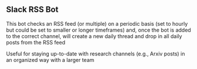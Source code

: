 ## Slack RSS Bot

This bot checks an RSS feed (or multiple) on a periodic basis (set to hourly but could be set to smaller or longer timeframes) and, once the bot is added to the correct channel, will create a new daily thread and drop in all daily posts from the RSS feed 

Useful for staying up-to-date with research channels (e.g., Arxiv posts) in an organized way with a larger team 